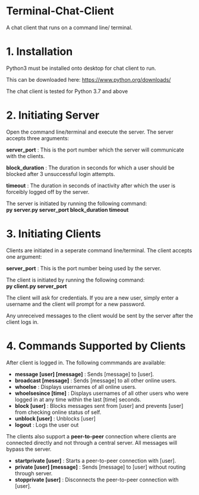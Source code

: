# Terminal-Chat-Client

A chat client that runs on a command line/ terminal.

# 1. Installation
Python3 must be installed onto desktop for chat client to run. 

This can be downloaded here: https://www.python.org/downloads/

The chat client is tested for Python 3.7 and above

# 2. Initiating Server

Open the command line/terminal and execute the server. The server accepts three arguments:  
  
**server_port** : This is the port number which the server will communicate with the clients.  
  
**block_duration** : The duration in seconds for which a user should be blocked after 3 unsuccessful login attempts.  
  
**timeout** : The duration in seconds of inactivity after which the user is forceibly logged off by the server.  
  
The server is initiated by running the following command:  
**py server.py server_port block_duration timeout**  
    
# 3. Initiating Clients  

Clients are initiated in a seperate command line/terminal. The client accepts one argument:  
  
**server_port** : This is the port number being used by the server.
  
The client is initiated by running the following command:  
**py client.py server_port**  
  
The client will ask for credentials. If you are a new user, simply enter a username and the client will prompt for a new password.  
  
Any unreceived messages to the client would be sent by the server after the client logs in.

# 4. Commands Supported by Clients  

After client is logged in. The following commmands are available:  
- **message [user] [message]** : Sends [message] to [user].
- **broadcast [message]** : Sends [message] to all other online users.
- **whoelse** : Displays usernames of all online users.
- **whoelsesince [time]** : Displays usernames of all other users who were logged in at any time within the last [time] seconds.
- **block [user]** : Blocks messages sent from [user] and prevents [user] from checking online status of self.
- **unblock [user]** : Unblocks [user]
- **logout** : Logs the user out

The clients also support a **peer-to-peer** connection where clients are connected directly and not through a central server. All messages will bypass the server.  
  
- **startprivate [user]** : Starts a peer-to-peer connection with [user].
- **private [user] [message]** : Sends [message] to [user] without routing through server.
- **stopprivate [user]** : Disconnects the peer-to-peer connection with [user].


